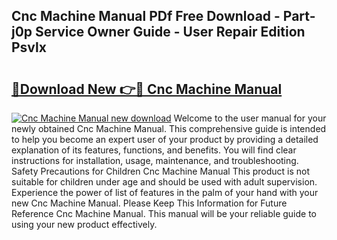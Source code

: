 ## Cnc Machine Manual PDf Free Download - Part-j0p Service Owner Guide - User Repair Edition Psvlx

# <h2><a href="http://bc13622.oget.top/?id=Cnc+Machine+Manual">🔗Download New 👉🔴 Cnc Machine Manual</a></h2>

[![Cnc Machine Manual new download](https://i.imgur.com/5g1atiW.png)](http://bc13622.oget.top/?id=Cnc+Machine+Manual)
Welcome to the user manual for your newly obtained Cnc Machine Manual. This comprehensive guide is intended to help you become an expert user of your product by providing a detailed explanation of its features, functions, and benefits. You will find clear instructions for installation, usage, maintenance, and troubleshooting. Safety Precautions for Children Cnc Machine Manual This product is not suitable for children under age and should be used with adult supervision. Experience the power of list of features in the palm of your hand with your new Cnc Machine Manual. Please Keep This Information for Future Reference Cnc Machine Manual. This manual will be your reliable guide to using your new product effectively.
